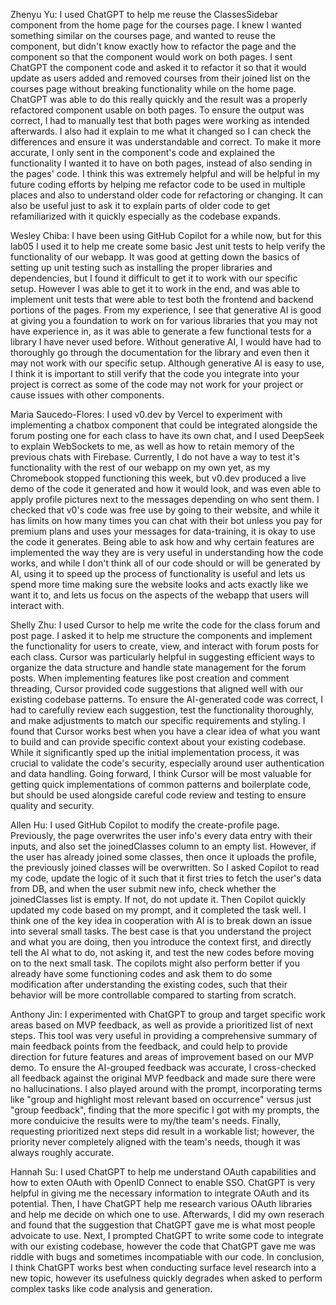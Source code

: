 Zhenyu Yu: I used ChatGPT to help me reuse the ClassesSidebar component from the home page for the courses page. I knew I wanted something similar on the courses page, and wanted to reuse the component, but didn't know exactly how to refactor the page and the component so that the component would work on both pages. I sent ChatGPT the component code and asked it to refactor it so that it would update as users added and removed courses from their joined list on the courses page without breaking functionality while on the home page. ChatGPT was able to do this really quickly and the result was a properly refactored component usable on both pages. To ensure the output was correct, I had to manually test that both pages were working as intended afterwards. I also had it explain to me what it changed so I can check the differences and ensure it was understandable and correct. To make it more accurate, I only sent in the component's code and explained the functionality I wanted it to have on both pages, instead of also sending in the pages' code. I think this was extremely helpful and will be helpful in my future coding efforts by helping me refactor code to be used in multiple places and also to understand older code for refactoring or changing. It can also be useful just to ask it to explain parts of older code to get refamiliarized with it quickly especially as the codebase expands.

Wesley Chiba: I have been using GitHub Copilot for a while now, but for this lab05 I used it to help me create some basic Jest unit tests to help verify the functionality of our webapp. It was good at getting down the basics of setting up unit testing such as installing the proper libraries and dependencies, but I found it difficult to get it to work with our specific setup. However I was able to get it to work in the end, and was able to implement unit tests that were able to test both the frontend and backend portions of the pages. From my experience, I see that generative AI is good at giving you a foundation to work on for various libraries that you may not have experience in, as it was able to generate a few functional tests for a library I have never used before. Without generative AI, I would have had to thoroughly go through the documentation for the library and even then it may not work with our specific setup. Although generative AI is easy to use, I think it is important to still verify that the code you integrate into your project is correct as some of the code may not work for your project or cause issues with other components.

Maria Saucedo-Flores: I used v0.dev by Vercel to experiment with implementing a chatbox component that could be integrated alongside the forum posting one for each class to have its own chat, and I used DeepSeek to explain WebSockets to me, as well as how to retain memory of the previous chats with Firebase. Currently, I do not have a way to test it's functionality with the rest of our webapp on my own yet, as my Chromebook stopped functioning this week, but v0.dev produced a live demo of the code it generated and how it would look, and was even able to apply profile pictures next to the messages depending on who sent them. I checked that v0's code was free use by going to their website, and while it has limits on how many times you can chat with their bot unless you pay for premium plans and uses your messages for data-training, it is okay to use the code it generates. Being able to ask how and why certain features are implemented the way they are is very useful in understanding how the code works, and while I don't think all of our code should or will be generated by AI, using it to speed up the process of functionality is useful and lets us spend more time making sure the website looks and acts exactly like we want it to, and lets us focus on the aspects of the webapp that users will interact with. 

Shelly Zhu: I used Cursor to help me write the code for the class forum and post page. I asked it to help me structure the components and implement the functionality for users to create, view, and interact with forum posts for each class. Cursor was particularly helpful in suggesting efficient ways to organize the data structure and handle state management for the forum posts. When implementing features like post creation and comment threading, Cursor provided code suggestions that aligned well with our existing codebase patterns. To ensure the AI-generated code was correct, I had to carefully review each suggestion, test the functionality thoroughly, and make adjustments to match our specific requirements and styling. I found that Cursor works best when you have a clear idea of what you want to build and can provide specific context about your existing codebase. While it significantly sped up the initial implementation process, it was crucial to validate the code's security, especially around user authentication and data handling. Going forward, I think Cursor will be most valuable for getting quick implementations of common patterns and boilerplate code, but should be used alongside careful code review and testing to ensure quality and security.

Allen Hu: I used GitHub Copilot to modify the create-profile page. Previously, the page overwrites the user info's every data entry with their inputs, and also set the joinedClasses column to an empty list. However, if the user has already joined some classes, then once it uploads the profile, the previously joined classes will be overwritten. So I asked Copilot to read my code, update the logic of it such that it first tries to fetch the user's data from DB, and when the user submit new info, check whether the joinedClasses list is empty. If not, do not update it. Then Copilot quickly updated my code based on my prompt, and it completed the task well. I think one of the key idea in cooperation with AI is to break down an issue into several small tasks. The best case is that you understand the project and what you are doing, then you introduce the context first, and directly tell the AI what to do, not asking it, and test the new codes before moving on to the next small task. The copilots might also perform better if you already have some functioning codes and ask them to do some modification after understanding the existing codes, such that their behavior will be more controllable compared to starting from scratch. 

Anthony Jin: I experimented with ChatGPT to group and target specific work areas based on MVP feedback, as well as provide a prioritized list of next steps. This tool was very useful in providing a comprehensive summary of main feedback points from the feedback, and could help to provide direction for future features and areas of improvement based on our MVP demo. To ensure the AI-grouped feedback was accurate, I cross-checked all feedback against the original MVP feedback and made sure there were no hallucinations. I also played around with the prompt, incorporating terms like "group and highlight most relevant based on occurrence" versus just "group feedback", finding that the more specific I got with my prompts, the more conduicive the results were to my/the team's needs. Finally, requesting prioritized next steps did result in a workable list; however, the priority never completely aligned with the team's needs, though it was always roughly accurate. 

Hannah Su:  I used ChatGPT to help me understand OAuth capabilities and how to exten OAuth with OpenID Connect to enable SSO. ChatGPT is very helpful in giving me the necessary information to integrate OAuth and its potential. Then, I have ChatGPT help me research various OAuth libraries and help me decide on which one to use. Afterwards, I did my own reserach and found that the suggestion that ChatGPT gave me is what most people advoicate to use. Next, I prompted ChatGPT to write some code to integrate with our existing codebase, however the code that ChatGPT gave me was riddle with bugs and sometimes incompatiable with our code. In conclusion, I think ChatGPT works best when conducting surface level research into a new topic, however its usefulness quickly degrades when asked to perform complex tasks like code analysis and generation.
